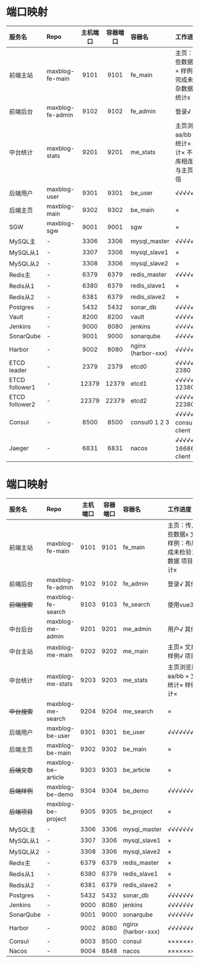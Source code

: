 # 端口映射

| 服务名            | Repo             | 主机端口  | 容器端口  | 容器名                | 工作进度                                        |
|:---------------|:-----------------|:-----:|:-----:|:-------------------|:--------------------------------------------|
| 前端主站           | maxblog-fe-main  | 9101  | 9101  | fe_main            | 主页：传入哪些数据x 文章× 样例：布局完成未检验复杂数据 项目× 统计x       |
| 前端后台           | maxblog-fe-admin | 9102  | 9102  | fe_admin           | 登录√ 其他x                                     |
| 中台统计           | maxblog-stats    | 9201  | 9201  | me_stats           | 主页浏览量aa/bb ×  文章统计× 样例统计× 不与数据库相连，直接与主页后端通信 |
| 后端用户           | maxblog-user     | 9301  | 9301  | be_user            | √√√√√√√√√                                   |
| 后端主页           | maxblog-main     | 9302  | 9302  | be_main            | ×                                           |
| SGW            | maxblog-sgw      | 9001  | 9001  | sgw                | ×                                           |
| MySQL主         | -                | 3306  | 3306  | mysql_master       | √√√√√√√√√√                                  |
| MySQL从1        | -                | 3307  | 3306  | mysql_slave1       | ×                                           |
| MySQL从2        | -                | 3308  | 3306  | mysql_slave2       | ×                                           |
| Redis主         | -                | 6379  | 6379  | redis_master       | √√√√√√√√√√                                  |
| Redis从1        | -                | 6380  | 6379  | redis_slave1       | ×                                           |
| Redis从2        | -                | 6381  | 6379  | redis_slave2       | ×                                           |
| Postgres       | -                | 5432  | 5432  | sonar_db           | √√√√√√√√√√                                  |
| Vault          | -                | 8200  | 8200  | vault              | √√√√√√√√√√                                  |
| Jenkins        | -                | 9000  | 8080  | jenkins            | √√√√√√√√√√                                  |
| SonarQube      | -                | 9001  | 9000  | sonarqube          | √√√√√√√√√√                                  |
| Harbor         | -                | 9002  | 8080  | nginx (harbor-xxx) | √√√√√√√√√√                                  |
| ETCD leader    | -                | 2379  | 2379  | etcd0              | √√√√√√√√√√  2380                            |
| ETCD follower1 | -                | 12379 | 12379 | etcd1              | √√√√√√√√√√  12380                           |
| ETCD follower2 | -                | 22379 | 22379 | etcd2              | √√√√√√√√√√  22380                           |
| Consul         | -                | 8500  | 8500  | consul0 1 2 3      | √√√√√√√√√√  consul3是client                  |
| Jaeger         | -                | 6831  | 6831  | nacos              | √√√√√√√√√√  16686是client                    |


# 端口映射

| 服务名       | Repo               | 主机端口 | 容器端口 | 容器名                | 工作进度                                  |
|:----------|:-------------------|:----:|:----:|:-------------------|:--------------------------------------|
| 前端主站      | maxblog-fe-main    | 9101 | 9101 | fe_main            | 主页：传入哪些数据x 文章× 样例：布局完成未检验复杂数据 项目× 统计x |
| 前端后台      | maxblog-fe-admin   | 9102 | 9102 | fe_admin           | 登录√ 其他x                               |
| ~~前端搜索~~  | maxblog-fe-search  | 9103 | 9103 | fe_search          | 使用vue3 ×                              |
| 中台后台      | maxblog-me-admin   | 9201 | 9201 | me_admin           | 用户√ 其他×                               |
| 中台主站      | maxblog-me-main    | 9202 | 9202 | me_main            | 主页× 文章× 样例√ 项目×                       |
| 中台统计      | maxblog-me-stats   | 9203 | 9203 | me_stats           | 主页浏览量aa/bb ×  文章统计× 样例统计×             |
| ~~中台搜索~~  | maxblog-me-search  | 9204 | 9204 | me_search          | ×                                     |
| 后端用户      | maxblog-be-user    | 9301 | 9301 | be_user            | √√√√√√√√√                             |
| 后端主页      | maxblog-be-main    | 9302 | 9302 | be_main            | ×                                     |
| ~~后端文章~~  | maxblog-be-article | 9303 | 9303 | be_article         | ×                                     |
| ~~后端样例~~  | maxblog-be-demo    | 9304 | 9304 | be_demo            | √√√√√√√√√                             |
| ~~后端项目~~  | maxblog-be-project | 9305 | 9305 | be_project         | ×                                     |
| MySQL主    | -                  | 3306 | 3306 | mysql_master       | √√√√√√√√√√                            |
| MySQL从1   | -                  | 3307 | 3306 | mysql_slave1       | ×                                     |
| MySQL从2   | -                  | 3308 | 3306 | mysql_slave2       | ×                                     |
| Redis主    | -                  | 6379 | 6379 | redis_master       | ×                                     |
| Redis从1   | -                  | 6380 | 6379 | redis_slave1       | ×                                     |
| Redis从2   | -                  | 6381 | 6379 | redis_slave2       | ×                                     |
| Postgres  | -                  | 5432 | 5432 | sonar_db           | √√√√√√√√√√                            |
| Jenkins   | -                  | 9000 | 8080 | jenkins            | √√√√√√√√√√                            |
| SonarQube | -                  | 9001 | 9000 | sonarqube          | √√√√√√√√√√                            |
| Harbor    | -                  | 9002 | 8080 | nginx (harbor-xxx) | √√√√√√√√√√                            |
| Consul    | -                  | 9003 | 8500 | consul             | ××××××××××                            |
| Nacos     | -                  | 9004 | 8848 | nacos              | ××××××××××                            |
